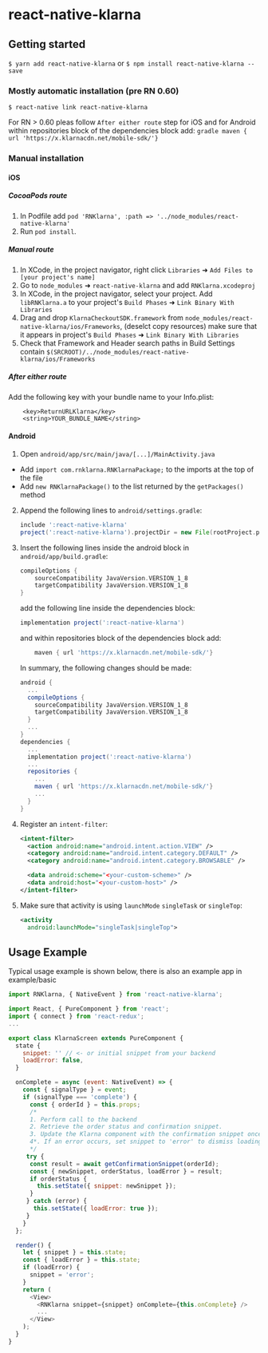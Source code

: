 # react-native-klarna

## Getting started

`$ yarn add react-native-klarna`
or
`$ npm install react-native-klarna --save`

### Mostly automatic installation (pre RN 0.60)

`$ react-native link react-native-klarna`

For RN > 0.60 pleas follow `After either route` step for iOS and for Android within repositories block of the dependencies block add:
    ```gradle
        maven { url 'https://x.klarnacdn.net/mobile-sdk/'}
    ```

### Manual installation

#### iOS

##### CocoaPods route

1. In Podfile add `pod 'RNKlarna', :path => '../node_modules/react-native-klarna'`
2. Run `pod install`.

##### Manual route

1. In XCode, in the project navigator, right click `Libraries` ➜ `Add Files to [your project's name]`
2. Go to `node_modules` ➜ `react-native-klarna` and add `RNKlarna.xcodeproj`
3. In XCode, in the project navigator, select your project. Add `libRNKlarna.a` to your project's `Build Phases` ➜ `Link Binary With Libraries`
4. Drag and drop `KlarnaCheckoutSDK.framework` from `node_modules/react-native-klarna/ios/Frameworks`, (deselct copy resources) make sure that it appears in project's `Build Phases` ➜ `Link Binary With Libraries`
5. Check that Framework and Header search paths in Build Settings contain `$(SRCROOT)/../node_modules/react-native-klarna/ios/Frameworks`

##### After either route

Add the following key with your bundle name to your Info.plist:

```
    <key>ReturnURLKlarna</key>
    <string>YOUR_BUNDLE_NAME</string>
```

#### Android

1. Open `android/app/src/main/java/[...]/MainActivity.java`

- Add `import com.rnklarna.RNKlarnaPackage;` to the imports at the top of the file
- Add `new RNKlarnaPackage()` to the list returned by the `getPackages()` method

2.  Append the following lines to `android/settings.gradle`:
    ```gradle
    include ':react-native-klarna'
    project(':react-native-klarna').projectDir = new File(rootProject.projectDir, 	'../node_modules/react-native-klarna/android')
    ```
3.  Insert the following lines inside the android block in `android/app/build.gradle`:
    ```gradle
    compileOptions {
        sourceCompatibility JavaVersion.VERSION_1_8
        targetCompatibility JavaVersion.VERSION_1_8
    }
    ```
    add the following line inside the dependencies block:
    ```gradle
    implementation project(':react-native-klarna')
    ```
    and within repositories block of the dependencies block add:
    ```gradle
        maven { url 'https://x.klarnacdn.net/mobile-sdk/'}
    ```
    In summary, the following changes should be made:
    ```gradle
    android {
      ...
      compileOptions {
        sourceCompatibility JavaVersion.VERSION_1_8
        targetCompatibility JavaVersion.VERSION_1_8
      }
      ...
    }
    dependencies {
      ...
      implementation project(':react-native-klarna')
      ...
      repositories {
        ...
        maven { url 'https://x.klarnacdn.net/mobile-sdk/'}
        ...
      }
    }
    ```
4.  Register an `intent-filter`:

    ```xml
    <intent-filter>
      <action android:name="android.intent.action.VIEW" />
      <category android:name="android.intent.category.DEFAULT" />
      <category android:name="android.intent.category.BROWSABLE" />

      <data android:scheme="<your-custom-scheme>" />
      <data android:host="<your-custom-host>" />
    </intent-filter>
    ```

5.  Make sure that activity is using `launchMode` `singleTask` or `singleTop`:
    ```xml
    <activity
      android:launchMode="singleTask|singleTop">
    ```

## Usage Example
Typical usage example is shown below, there is also an example app in example/basic

```javascript
import RNKlarna, { NativeEvent } from 'react-native-klarna';

import React, { PureComponent } from 'react';
import { connect } from 'react-redux';
...

export class KlarnaScreen extends PureComponent {
  state {
    snippet: '' // <- or initial snippet from your backend
    loadError: false,
  }

  onComplete = async (event: NativeEvent) => {
    const { signalType } = event;
    if (signalType === 'complete') {
      const { orderId } = this.props;
      /*
      1. Perform call to the backend
      2. Retrieve the order status and confirmation snippet.
      3. Update the Klarna component with the confirmation snippet once the order status is final
      4*. If an error occurs, set snippet to 'error' to dismiss loading screen
      */
     try {
      const result = await getConfirmationSnippet(orderId);
      const { newSnippet, orderStatus, loadError } = result;
      if orderStatus {
        this.setState({ snippet: newSnippet });
      } 
     } catch (error) {
       this.setState({ loadError: true });
     }
    }
  };

  render() {
    let { snippet } = this.state;
    const { loadError } = this.state;
    if (loadError) {
      snippet = 'error';
    }
    return (
      <View>
        <RNKlarna snippet={snippet} onComplete={this.onComplete} />
        ...
      </View>
    );
  }
}

```
